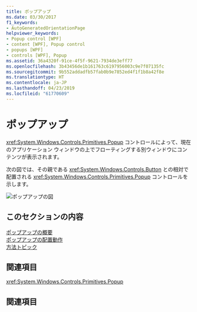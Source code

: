 ```yaml
---
title: ポップアップ
ms.date: 03/30/2017
f1_keywords:
- AutoGeneratedOrientationPage
helpviewer_keywords:
- Popup control [WPF]
- content [WPF], Popup control
- popups [WPF]
- controls [WPF], Popup
ms.assetid: 36a4320f-91ce-4f5f-9621-7934de3eff77
ms.openlocfilehash: 3b43456de1b161763c6197956003c9e7f07135fc
ms.sourcegitcommit: 9b552addadfb57fab0b9e7852ed4f1f1b8a42f8e
ms.translationtype: HT
ms.contentlocale: ja-JP
ms.lasthandoff: 04/23/2019
ms.locfileid: "61770609"
---
```

# <a name="popup"></a>ポップアップ
<xref:System.Windows.Controls.Primitives.Popup> コントロールによって、現在のアプリケーション ウィンドウの上でフローティングする別ウィンドウにコンテンツが表示されます。  
  
 次の図では、その親である <xref:System.Windows.Controls.Button> との相対で配置される <xref:System.Windows.Controls.Primitives.Popup> コントロールを示します。  
  
 ![ポップアップの図](./media/popup/popup-picture-button.jpg)  
  
## <a name="in-this-section"></a>このセクションの内容  
 [ポップアップの概要](popup-overview.md)  
 [ポップアップの配置動作](popup-placement-behavior.md)  
 [方法トピック](popup-how-to-topics.md)  
  
## <a name="reference"></a>関連項目  
 <xref:System.Windows.Controls.Primitives.Popup>  
  
## <a name="related-sections"></a>関連項目
